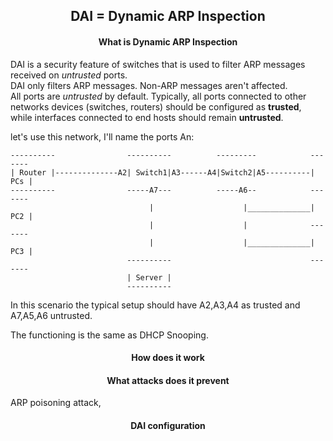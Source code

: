 <h2 align="center">DAI = Dynamic ARP Inspection</h2>


<h4 align="center">What is Dynamic ARP Inspection</h4>

DAI is a security feature of switches that is used to filter ARP messages received on
_untrusted_ ports. \
DAI only filters ARP messages. Non-ARP messages aren't affected. \
All ports are _untrusted_ by default. Typically, all ports connected to other networks
devices (switches, routers) should be configured as <b>trusted</b>, while interfaces connected
to end hosts should remain <b>untrusted</b>.

let's use this network, I'll name the ports An:

    ----------                ----------          ---------            -------
    | Router |--------------A2| Switch1|A3------A4|Switch2|A5----------| PCs |
    ----------                -----A7---          -----A6--            -------
                                   |                    |______________| PC2 |
                                   |                    |              -------              
                                   |                    |______________| PC3 |
                              ----------                               -------
                              | Server |
                              ----------
In this scenario the typical setup should have A2,A3,A4 as trusted and A7,A5,A6 untrusted.

The functioning is the same as DHCP Snooping.


<h4 align="center">How does it work</h4>




<h4 align="center">What attacks does it prevent</h4>

ARP poisoning attack,



<h4 align="center">DAI configuration</h4>
